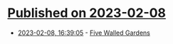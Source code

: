 # [Published on 2023-02-08](index.md)

* [2023-02-08, 16:39:05](https://lobste.rs/s/hsdlcz/five_walled_gardens) - [Five Walled Gardens](https://research.mozilla.org/files/2022/10/Mozilla-Five-Walled-Gardens.pdf)
